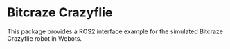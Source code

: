 # Bitcraze Crazyflie

This package provides a ROS2 interface example for the simulated Bitcraze Crazyflie robot in Webots.
